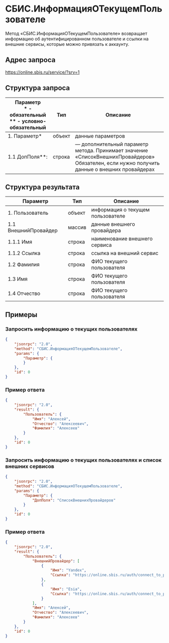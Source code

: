 # СБИС.ИнформацияОТекущемПользователе

Метод «СБИС.ИнформацияОТекущемПользователе» возвращает информацию об аутентифицированном пользователе и ссылки на внешние сервисы, которые можно привязать к аккаунту.

## Адрес запроса

https://online.sbis.ru/service/?srv=1

## Структура запроса

|Параметр <br> * - обязательный ** - условно-обязательный|  Тип | Описание |
|------|-----|----------|
| 1. Параметр* | объект | данные параметров
| 1.1 ДопПоля**:| строка | — дополнительный параметр метода. Принимает значение «СписокВнешнихПровайдеров»<br>Обязателен, если нужно получить данные о внешних провайдерах |

## Структура результата

| Параметр | Тип | Описание |
|----------|-----|----------|
|1. Пользователь | объект | информация о текущем пользователе
|1.1 ВнешнийПровайдер | массив | данные внешнего провайдера|
|1.1.1 Имя| строка |наименование внешнего сервиса|
|1.1.2 Ссылка| строка | ссылка на внешний сервис |
|1.2 Фамилия|строка|ФИО текущего пользователя|
|1.3 Имя|строка|ФИО текущего пользователя|
|1.4 Отчество| строка |ФИО текущего пользователя |

## Примеры

### Запросить информацию о текущих пользователях

```json
{
    "jsonrpc": "2.0",
    "method": "СБИС.ИнформацияОТекущемПользователе",
    "params": {
        "Параметр": {
        }
    },
    "id": 0
}
```



### Пример ответа

```json
{
    "jsonrpc": "2.0",
    "result": {
        "Пользователь": {
            "Имя": "Алексей",
            "Отчество": "Алексеевич",
            "Фамилия": "Алексеев"
        }
    },
    "id": 0
}
```



### Запросить информацию о текущих пользователях и список внешних сервисов

```json
{
    "jsonrpc": "2.0",
    "method": "СБИС.ИнформацияОТекущемПользователе",
    "params": {
        "Параметр": {
            "ДопПоля": "СписокВнешнихПровайдеров"
        }
    },
    "id": 0
}
```



### Пример ответа

```json
{
    "jsonrpc": "2.0",
    "result": {
        "Пользователь": {
            "ВнешнийПровайдер": [
                {
                    "Имя": "Yandex",
                    "Ссылка": "https://online.sbis.ru/auth/connect_to_provider?provider=Yandex"
                },
                {
                    "Имя": "Esia",
                    "Ссылка": "https://online.sbis.ru/auth/connect_to_provider?provider=Esia"
                }
            ],
            "Имя": "Алексей",
            "Отчество": "Алексеевич",
            "Фамилия": "Алексеев"
        }
    },
    "id": 0
}